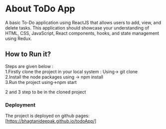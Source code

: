 # About ToDo App

A basic To-Do application using ReactJS that allows users to add, view, and delete tasks. This application should showcase your understanding of HTML, CSS, JavaScript, React components, hooks, and state management using Redux.


## How to Run it?

Steps are given below : <br/>
1.Firstly clone the project in your local system : Using-> git clone <repo-url> <br/>
2.Install the node packages using -> npm install <br/>
3.Run the project using->npm start <br/>

2 and 3 step to be in the cloned project


### Deployment

The project is deployed on github pages: [https://bhagtanideepak.github.io/todoApp/]



